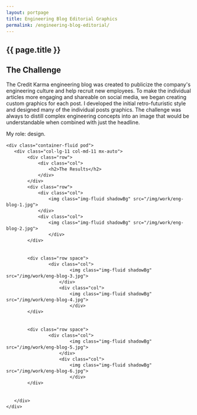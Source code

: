 ```yaml
---
layout: portpage
title: Engineering Blog Editorial Graphics
permalink: /engineering-blog-editorial/
---
```

<section id="portfolioHero">
        <div class="container-fluid">
            <div class="row">
                <div class="col-lg-11 col-md-11 mx-auto">
                    <h1 class="text-center">{{ page.title }}</h1>
                </div>
            </div>
             <div class="row">
               <div class="bar mx-auto"></div> 
            </div> 
        </div>
    </section>
<section id="portfolioMain">
       
<!--the challenge-->

<div class="container-fluid pod">
   <div class="col-lg-11 col-md-11 mx-auto">
        <div class="row">
            <div class="col">
                <h2>The Challenge</h2>
                <p class="mb-0">The Credit Karma engineering blog was created to publicize the company's engineering culture and help recruit new employees. To make the individual articles more engaging and shareable on social media, we began creating custom graphics for each post. I developed the initial retro-futuristic style and designed many of the individual posts graphics. The challenge was always to distill complex engineering concepts into an image that would be understandable when combined with just the headline. </p>
                <p class="role">My role: design.</p>
            </div>
        </div>
   </div>
</div>

<!--the challenge end -->


<!--the final product-->

    <div class="container-fluid pod">
       <div class="col-lg-11 col-md-11 mx-auto">
            <div class="row">
                <div class="col">
                    <h2>The Results</h2>
                </div>
            </div>
            <div class="row">
                <div class="col">
                    <img class="img-fluid shadowBg" src="/img/work/eng-blog-1.jpg">
                </div>
                <div class="col">
                    <img class="img-fluid shadowBg" src="/img/work/eng-blog-2.jpg">
                    </div>
            </div>
           
    
            <div class="row space">
                    <div class="col">
                            <img class="img-fluid shadowBg" src="/img/work/eng-blog-3.jpg">
                        </div>
                        <div class="col">
                            <img class="img-fluid shadowBg" src="/img/work/eng-blog-4.jpg">
                            </div>
            </div>
           
    
            <div class="row space">
                    <div class="col">
                            <img class="img-fluid shadowBg" src="/img/work/eng-blog-5.jpg">
                        </div>
                        <div class="col">
                            <img class="img-fluid shadowBg" src="/img/work/eng-blog-6.jpg">
                            </div>
            </div>
                

       </div>
    </div>

<!--the final product end-->

</section>